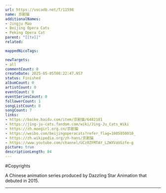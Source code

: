 ```yaml
---
url: https://vocadb.net/T/11598
name: 京剧猫
additionalNames: 
- Jingju Mao
- Beijing Opera Cats
- Peking Opera Cat
parent: "[[tv]]"
related:

mappedNicoTags:

newTargets:
- all
commentCount: 0
createDate: 2025-05-05T08:22:47.957
status: Finished
albumCount: 0
artistCount: 0
eventCount: 0
eventSeriesCount: 0
followerCount: 1
songListCount: 0
songCount: 7
links: 
- https://baike.baidu.com/item/京剧猫/6482181
- https://jing-ju-cats.fandom.com/wiki/Jing-Ju_Cats_Wiki
- https://zh.moegirl.org.cn/京剧猫
- https://weibo.com/beijingoperacats?refer_flag=1005050010_
- https://zh.wikipedia.org/zh-hans/京剧猫
- https://www.youtube.com/channel/UCz0ZFMTAY_L2WXVaVGzfe-g
picture: true
descriptionLength: 84
---
```


#Copyrights

A Chinese animation series produced by Dazzling Star Animation that debuted in 2015.

---

